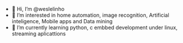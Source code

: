 - 👋 Hi, I’m @weslelinho
- 👀 I’m interested in home automation, image recognition, Artificial inteligence, Mobile apps and Data mining
- 🌱 I’m currently learning python, c embbed development under linux, streaming aplicattions

<!---
weslelinho/weslelinho is a ✨ special ✨ repository because its `README.md` (this file) appears on your GitHub profile.
You can click the Preview link to take a look at your changes.
--->
